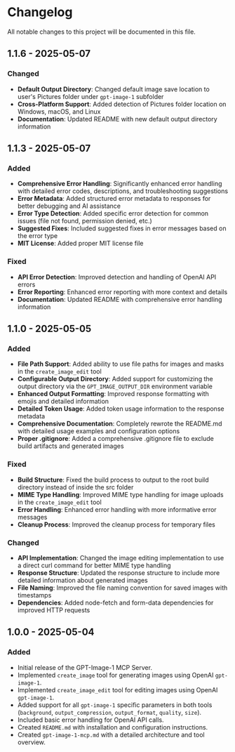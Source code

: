 # Changelog

All notable changes to this project will be documented in this file.

## 1.1.6 - 2025-05-07

### Changed

- **Default Output Directory**: Changed default image save location to user's Pictures folder under `gpt-image-1` subfolder
- **Cross-Platform Support**: Added detection of Pictures folder location on Windows, macOS, and Linux
- **Documentation**: Updated README with new default output directory information

## 1.1.3 - 2025-05-07

### Added

- **Comprehensive Error Handling**: Significantly enhanced error handling with detailed error codes, descriptions, and troubleshooting suggestions
- **Error Metadata**: Added structured error metadata to responses for better debugging and AI assistance
- **Error Type Detection**: Added specific error detection for common issues (file not found, permission denied, etc.)
- **Suggested Fixes**: Included suggested fixes in error messages based on the error type
- **MIT License**: Added proper MIT license file

### Fixed

- **API Error Detection**: Improved detection and handling of OpenAI API errors
- **Error Reporting**: Enhanced error reporting with more context and details
- **Documentation**: Updated README with comprehensive error handling information

## 1.1.0 - 2025-05-05

### Added

- **File Path Support**: Added ability to use file paths for images and masks in the `create_image_edit` tool
- **Configurable Output Directory**: Added support for customizing the output directory via the `GPT_IMAGE_OUTPUT_DIR` environment variable
- **Enhanced Output Formatting**: Improved response formatting with emojis and detailed information
- **Detailed Token Usage**: Added token usage information to the response metadata
- **Comprehensive Documentation**: Completely rewrote the README.md with detailed usage examples and configuration options
- **Proper .gitignore**: Added a comprehensive .gitignore file to exclude build artifacts and generated images

### Fixed

- **Build Structure**: Fixed the build process to output to the root build directory instead of inside the src folder
- **MIME Type Handling**: Improved MIME type handling for image uploads in the `create_image_edit` tool
- **Error Handling**: Enhanced error handling with more informative error messages
- **Cleanup Process**: Improved the cleanup process for temporary files

### Changed

- **API Implementation**: Changed the image editing implementation to use a direct curl command for better MIME type handling
- **Response Structure**: Updated the response structure to include more detailed information about generated images
- **File Naming**: Improved the file naming convention for saved images with timestamps
- **Dependencies**: Added node-fetch and form-data dependencies for improved HTTP requests

## 1.0.0 - 2025-05-04

### Added

- Initial release of the GPT-Image-1 MCP Server.
- Implemented `create_image` tool for generating images using OpenAI `gpt-image-1`.
- Implemented `create_image_edit` tool for editing images using OpenAI `gpt-image-1`.
- Added support for all `gpt-image-1` specific parameters in both tools (`background`, `output_compression`, `output_format`, `quality`, `size`).
- Included basic error handling for OpenAI API calls.
- Created `README.md` with installation and configuration instructions.
- Created `gpt-image-1-mcp.md` with a detailed architecture and tool overview.